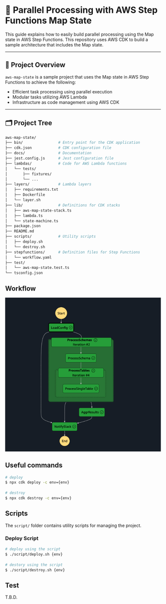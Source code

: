 # 🚀 Parallel Processing with AWS Step Functions Map State

This guide explains how to easily build parallel processing using the Map state in AWS Step Functions. This repository uses AWS CDK to build a sample architecture that includes the Map state.

---

## 🎯 Project Overview

`aws-map-state` is a sample project that uses the Map state in AWS Step Functions to achieve the following:

- Efficient task processing using parallel execution
- Modular tasks utilizing AWS Lambda
- Infrastructure as code management using AWS CDK

---

## 🗂️ Project Tree

```bash
aws-map-state/
├── bin/                # Entry point for the CDK application
├── cdk.json            # CDK configuration file
├── docs/               # Documentation
├── jest.config.js      # Jest configuration file
├── lambdas/            # Code for AWS Lambda functions
│   └── tests/
│       ├── fixtures/
│       └── ...
├── layers/             # Lambda layers
│   ├── requirements.txt
│   ├── Dockerfile
│   └── layer.sh
├── lib/                # Definitions for CDK stacks
│   ├── aws-map-state-stack.ts
│   ├── lambda.ts
│   └── state-machine.ts
├── package.json
├── README.md
├── scripts/            # Utility scripts
│   ├── deploy.sh
│   └── destroy.sh
├── stepfunctions/      # Definition files for Step Functions
│   └── workflow.yaml
├── test/
│   └── aws-map-state.test.ts
└── tsconfig.json
```

## Workflow

![alt text](./docs/images/workflow.png)

## Useful commands

```bash
# deploy
$ npx cdk deploy -c env={env}

# destroy
$ npx cdk destroy -c env={env}
```

## Scripts

The `script/` folder contains utility scripts for managing the project.

### Deploy Script

```bash
# deploy using the script
$ ./script/deploy.sh {env}

# destory using the script
$ ./script/destroy.sh {env}
```

## Test 

T.B.D.
